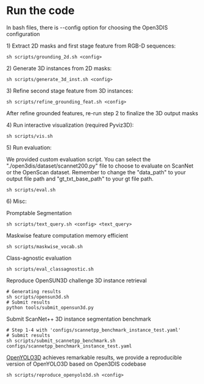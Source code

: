 # Run the code

In bash files, there is --config option for choosing the Open3DIS configuration

1\) Extract 2D masks and first stage feature from RGB-D sequences:

```
sh scripts/grounding_2d.sh <config>
```

2\) Generate 3D instances from 2D masks:

```
sh scripts/generate_3d_inst.sh <config>
```

3\) Refine second stage feature from 3D instances:

```
sh scripts/refine_grounding_feat.sh <config>
```

After refine grounded features, re-run step 2 to finalize the 3D output masks

4\) Run interactive visualization (required Pyviz3D):

```
sh scripts/vis.sh
```

5\) Run evaluation:

We provided custom evaluation script. You can select the "./open3dis/dataset/scannet200.py" file to choose to evaluate on ScanNet or the OpenScan dataset. Remember to change the "data_path" to your output file path and "gt_txt_base_path" to your gt file path.
```
sh scripts/eval.sh
```

6\) Misc:

Promptable Segmentation
```
sh scripts/text_query.sh <config> <text_query>
```


Maskwise feature computation memory efficient
```
sh scripts/maskwise_vocab.sh
```

Class-agnostic evaluation
```
sh scripts/eval_classagnostic.sh
```

Reproduce OpenSUN3D challenge 3D instance retrieval
```
# Generating results
sh scripts/opensun3d.sh
# Submit results
python tools/submit_opensun3d.py 
``` 
Submit ScanNet++ 3D instance segmentation benchmark
```
# Step 1-4 with 'configs/scannetpp_benchmark_instance_test.yaml'
# Submit results
sh scripts/submit_scannetpp_benchmark.sh configs/scannetpp_benchmark_instance_test.yaml
```
[OpenYOLO3D](https://github.com/aminebdj/OpenYOLO3D) achieves remarkable results, we provide a reproducible version of OpenYOLO3D based on Open3DIS codebase
```
sh scripts/reproduce_openyolo3d.sh <config>
```
